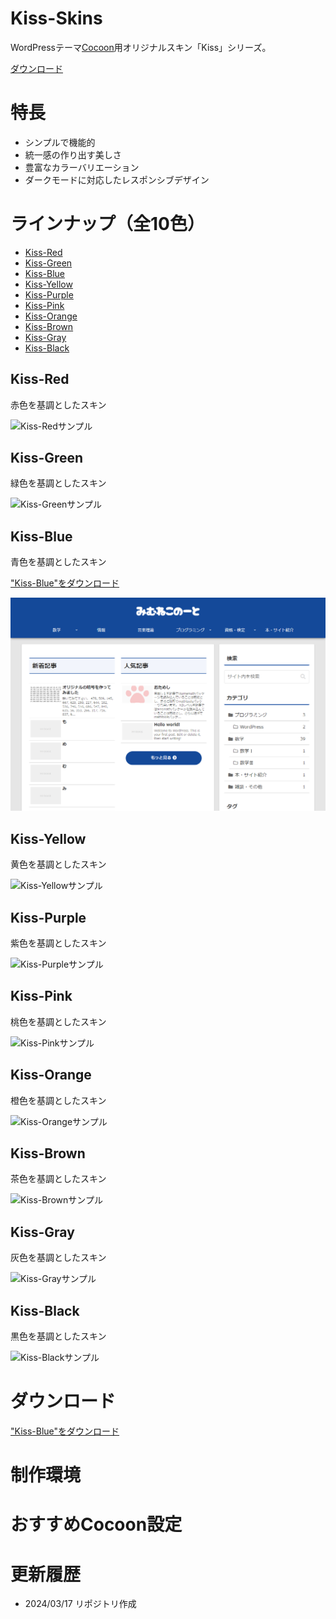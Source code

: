 # Kiss-Skins
WordPressテーマ[Cocoon](https://wp-cocoon.com/)用オリジナルスキン「Kiss」シリーズ。

[ダウンロード](https://github.com/mimneko/Kiss-Skins/archive/main.zip)

# 特長
- シンプルで機能的
- 統一感の作り出す美しさ
- 豊富なカラーバリエーション
- ダークモードに対応したレスポンシブデザイン

# ラインナップ（全10色）
- [Kiss-Red](#kiss-red)
- [Kiss-Green](#kiss-green)
- [Kiss-Blue](#kiss-blue)
- [Kiss-Yellow](#kiss-yellow)
- [Kiss-Purple](#kiss-purple)
- [Kiss-Pink](#kiss-pink)
- [Kiss-Orange](#kiss-orange)
- [Kiss-Brown](#kiss-brown)
- [Kiss-Gray](#kiss-gray)
- [Kiss-Black](#kiss-black)

## Kiss-Red
赤色を基調としたスキン

![Kiss-Redサンプル](thumbnails/Screen-Shot-Kiss-Red.png)

## Kiss-Green
緑色を基調としたスキン

![Kiss-Greenサンプル](thumbnails/Screen-Shot-Kiss-Green.png)

## Kiss-Blue
青色を基調としたスキン

["Kiss-Blue"をダウンロード](dl-blue)

![Kiss-Blueサンプル](thumbnails/Screen-Shot-Kiss-Blue.png)

## Kiss-Yellow
黄色を基調としたスキン

![Kiss-Yellowサンプル](thumbnails/Screen-Shot-Kiss-Yellow.png)

## Kiss-Purple
紫色を基調としたスキン

![Kiss-Purpleサンプル](thumbnails/Screen-Shot-Kiss-Purple.png)

## Kiss-Pink
桃色を基調としたスキン

![Kiss-Pinkサンプル](thumbnails/Screen-Shot-Kiss-Pink.png)

## Kiss-Orange
橙色を基調としたスキン

![Kiss-Orangeサンプル](thumbnails/Screen-Shot-Kiss-Orange.png)

## Kiss-Brown
茶色を基調としたスキン

![Kiss-Brownサンプル](thumbnails/Screen-Shot-Kiss-Brown.png)

## Kiss-Gray
灰色を基調としたスキン

![Kiss-Grayサンプル](thumbnails/Screen-Shot-Kiss-Gray.png)

## Kiss-Black
黒色を基調としたスキン

![Kiss-Blackサンプル](thumbnails/Screen-Shot-Kiss-Black.png)

# ダウンロード
["Kiss-Blue"をダウンロード](dl-blue)

# 制作環境


# おすすめCocoon設定


# 更新履歴
- 2024/03/17 リポジトリ作成

[dl-blue]: https://github.com/mimneko/Kiss-Blue/archive/main.zip
